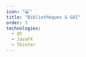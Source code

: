 ```yaml
---
icon: "💻"
title: "Bibliothèques & GUI"
order: 3
technologies:
  - Qt
  - JavaFX
  - Tkinter
---
```


